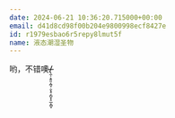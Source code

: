 ```yaml
---
date: 2024-06-21 10:36:20.715000+00:00
email: d41d8cd98f00b204e9800998ecf8427e
id: r1979esbao6r5repy8lmut5f
name: 液态潮湿圣物
---
```

哟，不错噢 ̵̸̶̶̸̨̼̜͕͍͈͔̪̘̣̮̖̥̗̪̬͓̠̲̟̻̞

